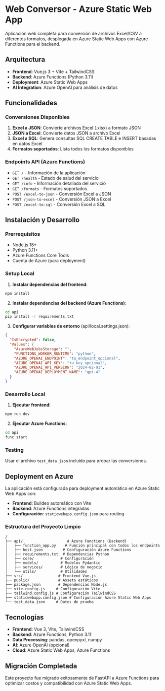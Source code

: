 # Web Conversor - Azure Static Web App

Aplicación web completa para conversión de archivos Excel/CSV a diferentes formatos, desplegada en Azure Static Web Apps con Azure Functions para el backend.

## Arquitectura

- **Frontend**: Vue.js 3 + Vite + TailwindCSS
- **Backend**: Azure Functions (Python 3.11)
- **Deployment**: Azure Static Web Apps
- **AI Integration**: Azure OpenAI para análisis de datos

## Funcionalidades

### Conversiones Disponibles
1. **Excel a JSON**: Convierte archivos Excel (.xlsx) a formato JSON
2. **JSON a Excel**: Convierte datos JSON a archivo Excel
3. **Excel a SQL**: Genera consultas SQL CREATE TABLE e INSERT basadas en datos Excel
4. **Formatos soportados**: Lista todos los formatos disponibles

### Endpoints API (Azure Functions)
- `GET /` - Información de la aplicación
- `GET /health` - Estado de salud del servicio
- `GET /info` - Información detallada del servicio
- `GET /formats` - Formatos soportados
- `POST /excel-to-json` - Conversión Excel a JSON
- `POST /json-to-excel` - Conversión JSON a Excel
- `POST /excel-to-sql` - Conversión Excel a SQL

## Instalación y Desarrollo

### Prerrequisitos
- Node.js 18+
- Python 3.11+
- Azure Functions Core Tools
- Cuenta de Azure (para deployment)

### Setup Local

1. **Instalar dependencias del frontend**:
```bash
npm install
```

2. **Instalar dependencias del backend (Azure Functions)**:
```bash
cd api
pip install -r requirements.txt
```

3. **Configurar variables de entorno** (api/local.settings.json):
```json
{
  "IsEncrypted": false,
  "Values": {
    "AzureWebJobsStorage": "",
    "FUNCTIONS_WORKER_RUNTIME": "python",
    "AZURE_OPENAI_ENDPOINT": "tu_endpoint_opcional",
    "AZURE_OPENAI_API_KEY": "tu_key_opcional",
    "AZURE_OPENAI_API_VERSION": "2024-02-01",
    "AZURE_OPENAI_DEPLOYMENT_NAME": "gpt-4"
  }
}
```

### Desarrollo Local

1. **Ejecutar frontend**:
```bash
npm run dev
```

2. **Ejecutar Azure Functions**:
```bash
cd api
func start
```

### Testing

Usar el archivo `test_data.json` incluido para probar las conversiones.

## Deployment en Azure

La aplicación está configurada para deployment automático en Azure Static Web Apps con:
- **Frontend**: Buildeo automático con Vite
- **Backend**: Azure Functions integradas
- **Configuración**: `staticwebapp.config.json` para routing

### Estructura del Proyecto Limpio

```
/
├── api/                    # Azure Functions (Backend)
│   ├── function_app.py    # Función principal con todos los endpoints
│   ├── host.json         # Configuración Azure Functions
│   ├── requirements.txt  # Dependencias Python
│   ├── core/            # Configuración
│   ├── models/          # Modelos Pydantic
│   ├── services/        # Lógica de negocio
│   └── utils/           # Utilidades
├── src/                # Frontend Vue.js
├── public/             # Assets estáticos
├── package.json        # Dependencias Node.js
├── vite.config.js     # Configuración Vite
├── tailwind.config.js # Configuración TailwindCSS
├── staticwebapp.config.json # Configuración Azure Static Web Apps
└── test_data.json     # Datos de prueba
```

## Tecnologías

- **Frontend**: Vue 3, Vite, TailwindCSS
- **Backend**: Azure Functions, Python 3.11
- **Data Processing**: pandas, openpyxl, numpy
- **AI**: Azure OpenAI (opcional)
- **Cloud**: Azure Static Web Apps, Azure Functions

## Migración Completada

Este proyecto fue migrado exitosamente de FastAPI a Azure Functions para optimizar costos y compatibilidad con Azure Static Web Apps.